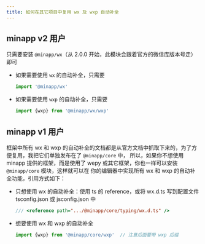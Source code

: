 ```yaml
---
title: 如何在其它项目中复用 wx 及 wxp 自动补全
---
```


## minapp v2 用户

只需要安装 `@minapp/wx`（从 2.0.0 开始，此模块会跟着官方的微信库版本号走）即可

* 如果需要使用 `wx` 的自动补全，只需要

  ```js
  import '@minapp/wx'
  ```

* 如果需要使用 `wxp` 的自动补全，只需要

  ```js
  import {wxp} from '@minapp/wx/wxp'
  ```

## minapp v1 用户

框架中所有 wx 和 wxp 的自动补全的文档都是从官方文档中抓取下来的，为了方便复用，我把它们单独发布在了 `@minapp/core` 中，
所以，如果你不想使用 minapp 提供的框架，而是使用了 wepy 或其它框架，你也一样可以安装 `@minapp/core` 模块，这样就可以在
你的编辑器中实现所有 wx 和 wxp 的自动补全功能，引用方式如下：


* 只想使用 wx 的自动补全：使用 ts 的 reference，或将 wx.d.ts 写到配置文件 tsconfig.json 或 jsconfig.json 中

  ```ts
  /// <reference path=".../@minapp/core/typing/wx.d.ts" />
  ```

* 想要使用 wx 和 wxp 的自动补全

  ```js
  import {wxp} from '@minapp/core/wxp'  // 注意后面要带 wxp 后缀
  ```
